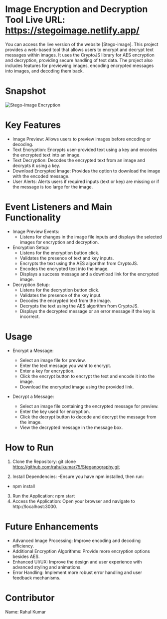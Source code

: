 # Image Encryption and Decryption Tool Live URL: https://stegoimage.netlify.app/
You can access the live version of the website [Stego-image].
This project provides a web-based tool that allows users to encrypt and decrypt text messages within images. It uses the CryptoJS library for AES encryption and decryption, providing secure handling of text data. The project also includes features for previewing images, encoding encrypted messages into images, and decoding them back.

# Snapshot
![Stego-Image Encryption](https://github.com/rahulkumar75/Steganography/assets/95310768/839d5837-72a1-4cee-ae08-32154536b8fd)

# Key Features
* Image Preview: Allows users to preview images before encoding or decoding.
* Text Encryption: Encrypts user-provided text using a key and encodes the encrypted text into an image.
* Text Decryption: Decodes the encrypted text from an image and decrypts it using a key.
* Download Encrypted Image: Provides the option to download the image with the encoded message.
* User Alerts: Alerts users if required inputs (text or key) are missing or if the message is too large for the image.

# Event Listeners and Main Functionality
* Image Preview Events:
  - Listens for changes in the image file inputs and displays the selected images for encryption and decryption.
* Encryption Setup:
  - Listens for the encryption button click.
  - Validates the presence of text and key inputs.
  - Encrypts the text using the AES algorithm from CryptoJS.
  - Encodes the encrypted text into the image.
  - Displays a success message and a download link for the encrypted image.
* Decryption Setup:
  - Listens for the decryption button click.
  - Validates the presence of the key input.
  - Decodes the encrypted text from the image.
  - Decrypts the text using the AES algorithm from CryptoJS.
  - Displays the decrypted message or an error message if the key is incorrect.
    
# Usage
* Encrypt a Message:
  - Select an image file for preview.
  - Enter the text message you want to encrypt.
  - Enter a key for encryption.
  - Click the encrypt button to encrypt the text and encode it into the image.
  - Download the encrypted image using the provided link.
    
* Decrypt a Message:

  - Select an image file containing the encrypted message for preview.
  - Enter the key used for encryption.
  - Click the decrypt button to decode and decrypt the message from the image.
  - View the decrypted message in the message box.

# How to Run
1. Clone the Repository:
git clone https://github.com/rahulkumar75/Steganography.git

2. Install Dependencies:
  -Ensure you have npm installed, then run:
  - npm install
    
3. Run the Application:
npm start
4. Access the Application:
Open your browser and navigate to http://localhost:3000.

# Future Enhancements
* Advanced Image Processing: Improve encoding and decoding efficiency.
* Additional Encryption Algorithms: Provide more encryption options besides AES.
* Enhanced UI/UX: Improve the design and user experience with advanced styling and animations.
* Error Handling: Implement more robust error handling and user feedback mechanisms.

# Contributor
Name: Rahul Kumar


